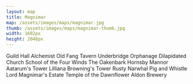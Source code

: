 ```yaml
---
layout: map
title: Magnimar
map: /assets/images/maps/magnimar.jpg
thumb: /assets/images/maps/magnimar-thumb.jpg
width: 1602px
height: 2048px
---
```

<span class="--left" style="top:1182px;left:1250px;">Guild Hall</span>
<span class="--left venalis" style="top:1253px;left:1279px;">Alchemist</span>
<span class="--right" style="top:923px;left:786px;">Old Fang Tavern</span>
<span class="--left moonfeather" style="top:1541px;left:337px;">Underbridge Orphanage</span>
<span class="--left" style="top:1622px;left:322px;">Dilapidated Church</span>
<span class="--right pring" style="top:302px;left:700px;">School of the Four Winds</span>
<span class="hidden --right venalis" style="top:1101px;left:1016px;">The Oakenbark</span>
<span class="--right zaradae" style="top:116px;left:711px;">Hornsby Mannor</span>
<span class="hidden --right" style="top:1393px;left:1049px;">Aatarum's Tower</span>
<span class="--right" style="top:1393px;left:972px;">Lilliana Browning's Tower</span>
<span class="--right stannis" style="top:1718px;left:967px;">Rusty Narwhal</span>
<span class="--right stannis" style="top:1508px;left:853px;">Pig and Whistle</span>
<span class="--right" style="top:70px;left:808px;">Lord Magnimar's Estate</span>
<span class="--right" style="top:375px;left:661px;">Temple of the Dawnflower</span>
<span class="--right stannis" style="top:1079px;left:678px;">Aldon Brewery</span>

